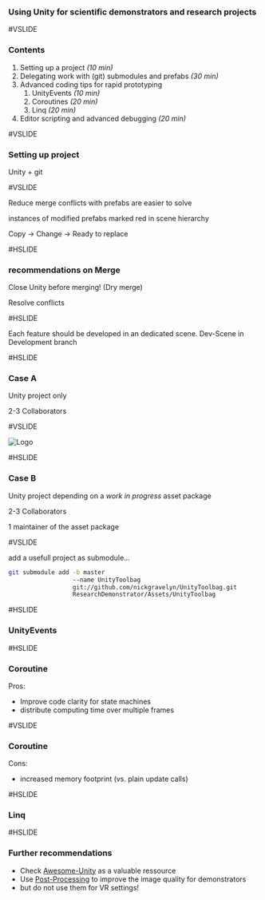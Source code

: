 ### Using Unity for scientific demonstrators and research projects

#VSLIDE

### Contents

1. Setting up a project _(10 min)_
2. Delegating work with (git) submodules and prefabs _(30 min)_
3. Advanced coding tips for rapid prototyping
    1. UnityEvents _(10 min)_
    2. Coroutines _(20 min)_
    3. Linq _(20 min)_
4. Editor scripting and advanced debugging _(20 min)_

#VSLIDE

### Setting up project

Unity + git

#VSLIDE

Reduce merge conflicts with prefabs are easier to solve

instances of modified prefabs marked red in scene hierarchy

Copy -> Change -> Ready to replace

#HSLIDE

### recommendations on Merge 

Close Unity before merging! (Dry merge)

Resolve conflicts


#HSLIDE

Each feature should be developed in an dedicated scene.
Dev-Scene in Development branch

#HSLIDE

### Case A

Unity project only

2-3 Collaborators

#VSLIDE

![Logo](img/repo_case_a.jpg)

#HSLIDE

### Case B

Unity project depending on a _work in progress_ asset package

2-3 Collaborators

1 maintainer of the asset package 

#VSLIDE

add a usefull project as submodule...

```bash
git submodule add -b master 
                  --name UnityToolbag 
                  git://github.com/nickgravelyn/UnityToolbag.git 
                  ResearchDemonstrator/Assets/UnityToolbag 
```


#HSLIDE 




### UnityEvents

#HSLIDE

### Coroutine

Pros:

 - Improve code clarity for state machines
 - distribute computing time over multiple frames

#VSLIDE 

### Coroutine 

Cons:

 - increased memory footprint (vs. plain update calls)

#HSLIDE

### Linq

#HSLIDE



### Further recommendations

- Check [Awesome-Unity](https://github.com/RyanNielson/awesome-unity) as a valuable ressource
- Use [Post-Processing](https://github.com/Unity-Technologies/PostProcessing/wiki) to improve the image quality for demonstrators
- but do not use them for VR settings!